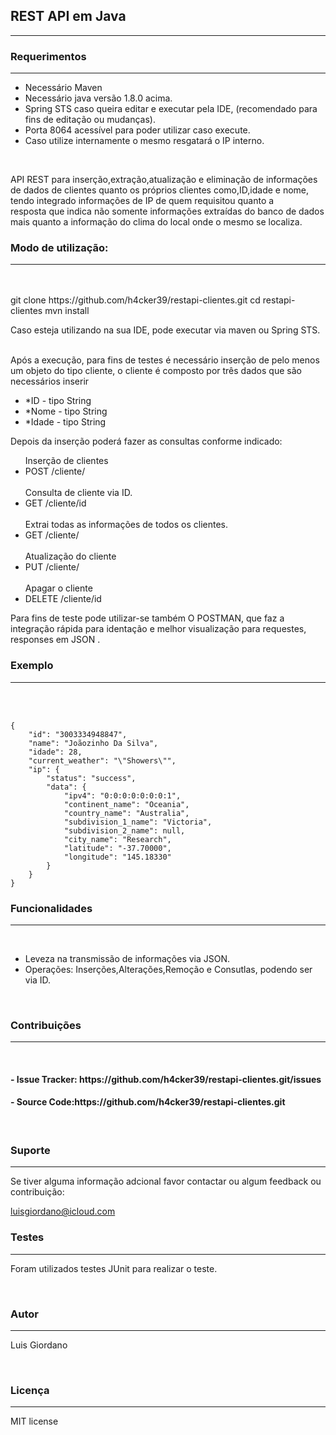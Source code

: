 <html>
	<head>

<meta charset="UTF-8"/>

</head>
<body>


<h2>REST API em Java</h2>
<hr>



<h3>Requerimentos</h3>
<hr>

<ul>
<li>Necessário Maven</li>
<li>Necessário java versão 1.8.0 acima.</li>
<li>Spring STS caso queira editar e executar pela IDE, (recomendado para fins de editação ou mudanças).</li>
<li>Porta 8064 acessível para poder utilizar caso execute.</li>
<li>Caso utilize internamente o mesmo resgatará o IP interno.</li>
</ul>

<br>

<p>API REST para inserção,extração,atualização e eliminação  de informações <br> de dados de clientes quanto os próprios clientes como,ID,idade e nome, tendo integrado informações de IP de quem requisitou quanto a  <br>resposta que indica não somente informações extraídas do banco de dados mais quanto a informação do clima do local onde o mesmo se localiza.</p>



<h3>Modo de utilização:</h3>
<hr>
<br>
<br>
     git clone https://github.com/h4cker39/restapi-clientes.git
     cd restapi-clientes
     mvn install
<p> Caso esteja utilizando na sua IDE, pode executar via maven ou Spring STS.</p>
<br>
     Após a execução, para fins de testes é necessário inserção de pelo menos um objeto do tipo cliente, o cliente é composto por três dados que são necessários inserir
     <br>
<ul>
     <li>*ID -  tipo String</li>
     <li>*Nome - tipo String</li>
     <li>*Idade - tipo String </li>
</ul>
     Depois da inserção poderá fazer as consultas conforme indicado:
<ul>
<label> Inserção de clientes</label>
<br>
<li>POST /cliente/</li>
<br>
<label>Consulta de cliente via ID.</label>
<br>
<li>GET /cliente/id</li>
<br>
<label> Extrai todas as informações de todos os clientes.</label>
<li> GET /cliente/</li>
<br>
<label> Atualização do cliente</label>
<li>PUT /cliente/</li>
<br>
<label>Apagar o cliente</label>
<br>
<li>DELETE /cliente/id</li>
</ul>


<p>Para fins de teste pode utilizar-se também O POSTMAN, que faz a integração rápida para identação e melhor visualização para requestes, responses em JSON .</p>




<h3>Exemplo</h3>
<hr>
<br>
<br>

    {
        "id": "3003334948847",
        "name": "Joãozinho Da Silva",
        "idade": 28,
        "current_weather": "\"Showers\"",
        "ip": {
            "status": "success",
            "data": {
                "ipv4": "0:0:0:0:0:0:0:1",
                "continent_name": "Oceania",
                "country_name": "Australia",
                "subdivision_1_name": "Victoria",
                "subdivision_2_name": null,
                "city_name": "Research",
                "latitude": "-37.70000",
                "longitude": "145.18330"
            }
        }
    }

<h3>Funcionalidades</h3> 
<hr>
<br>

<ul>
<li>Leveza na transmissão de informações via JSON.</li>
<li>Operações: Inserções,Alterações,Remoção e Consutlas, podendo ser via ID.</li>
</ul>

<br>

<h3>Contribuições</h3>
<hr>
<br>
<h4>
- Issue Tracker: https://github.com/h4cker39/restapi-clientes.git/issues</h4>
<h4>
- Source Code:https://github.com/h4cker39/restapi-clientes.git
</h4>
<br>
<h3>Suporte</h3> 
<hr>
Se tiver alguma informação adcional favor contactar ou algum feedback ou contribuição:

luisgiordano@icloud.com
<br>

<h3>Testes</h3>
<hr>
<p>Foram utilizados testes JUnit para realizar o teste.</p>

<br>

<h3>Autor</h3>
<hr>
<p>Luis Giordano</p>

<br>
<h3>Licença</h3>
<hr>
MIT license 

</body>
</html>

